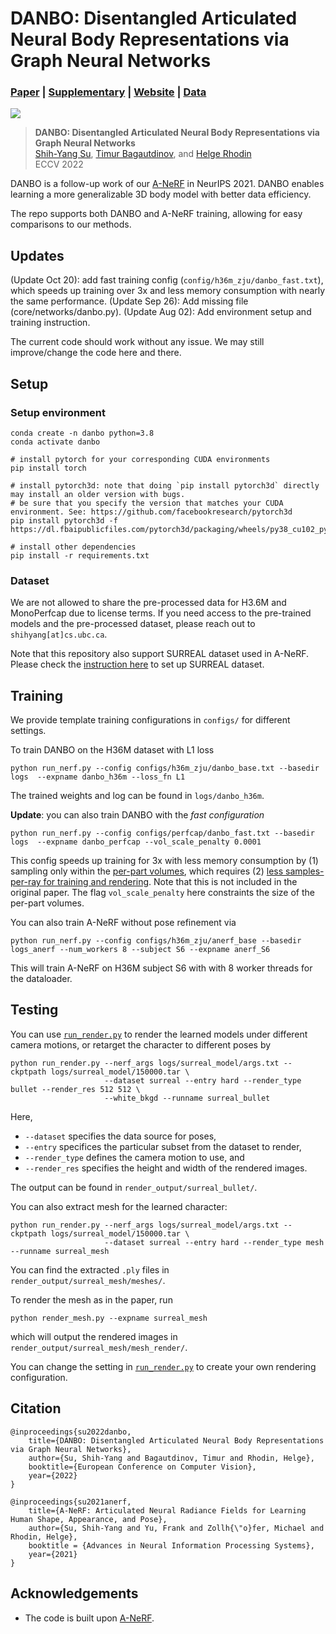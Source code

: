 # DANBO: Disentangled Articulated Neural Body Representations via Graph Neural Networks 
### [Paper](https://arxiv.org/abs/2205.01666) | [Supplementary](https://lemonatsu.github.io/danbo/static/DANBO_supp.pdf) | [Website](https://lemonatsu.github.io/danbo/) | [Data](https://github.com/LemonATsu/DANBO-pytorch#dataset)
![](imgs/teaser.gif)
>**DANBO: Disentangled Articulated Neural Body Representations via Graph Neural Networks**\
>[Shih-Yang Su](https://lemonatsu.github.io/), [Timur Bagautdinov](https://scholar.google.ch/citations?user=oLi7xJ0AAAAJ&hl=en), and [Helge Rhodin](http://helge.rhodin.de/)\
>ECCV 2022

DANBO is a follow-up work of our [A-NeRF](https://github.com/LemonATsu/A-NeRF) in NeurIPS 2021.
DANBO enables learning a more generalizable 3D body model with better data efficiency.

The repo supports both DANBO and A-NeRF training, allowing for easy comparisons to our methods.


## Updates
(Update Oct 20): add fast training config (`config/h36m_zju/danbo_fast.txt`), which speeds up training over 3x and less memory consumption with nearly the same performance. 
(Update Sep 26): Add missing file (core/networks/danbo.py). 
(Update Aug 02): Add environment setup and training instruction. 

The current code should work without any issue. We may still improve/change the code here and there.

## Setup

### Setup environment
```
conda create -n danbo python=3.8
conda activate danbo

# install pytorch for your corresponding CUDA environments
pip install torch

# install pytorch3d: note that doing `pip install pytorch3d` directly may install an older version with bugs.
# be sure that you specify the version that matches your CUDA environment. See: https://github.com/facebookresearch/pytorch3d
pip install pytorch3d -f https://dl.fbaipublicfiles.com/pytorch3d/packaging/wheels/py38_cu102_pyt190/download.html

# install other dependencies
pip install -r requirements.txt

```

### Dataset
We are not allowed to share the pre-processed data for H3.6M and MonoPerfcap due to license terms. If you need access to the pre-trained models and the pre-processed dataset, please reach out to `shihyang[at]cs.ubc.ca`.

Note that this repository also support SURREAL dataset used in A-NeRF. Please check the [instruction here](https://github.com/LemonATsu/A-NeRF/tree/main/data) to set up SURREAL dataset.

## Training
We provide template training configurations in `configs/` for different settings. 

To train DANBO on the H36M dataset with L1 loss
```
python run_nerf.py --config configs/h36m_zju/danbo_base.txt --basedir logs  --expname danbo_h36m --loss_fn L1
```
The trained weights and log can be found in ```logs/danbo_h36m```.

**Update**: you can also train DANBO with the *fast configuration*
```
python run_nerf.py --config configs/perfcap/danbo_fast.txt --basedir logs  --expname danbo_perfcap --vol_scale_penalty 0.0001
```
This config speeds up training for 3x with less memory consumption by (1) sampling only within the [per-part volumes](https://github.com/LemonATsu/DANBO-pytorch/blob/main/configs/h36m_zju/danbo_fast.txt#L66), which requires (2) [less samples-per-ray for training and rendering](https://github.com/LemonATsu/DANBO-pytorch/blob/main/configs/h36m_zju/danbo_fast.txt#L60-L61). Note that this is not included in the original paper. The flag `vol_scale_penalty` here constraints the size of the per-part volumes.

You can also train A-NeRF without pose refinement via
```
python run_nerf.py --config configs/h36m_zju/anerf_base --basedir logs_anerf --num_workers 8 --subject S6 --expname anerf_S6
```
This will train A-NeRF on H36M subject S6 with with 8 worker threads for the dataloader. 

## Testing
You can use [`run_render.py`](run_render.py) to render the learned models under different camera motions, or retarget the character to different poses by
```
python run_render.py --nerf_args logs/surreal_model/args.txt --ckptpath logs/surreal_model/150000.tar \
                     --dataset surreal --entry hard --render_type bullet --render_res 512 512 \
                     --white_bkgd --runname surreal_bullet
```
Here, 
- `--dataset` specifies the data source for poses, 
- `--entry` specifices the particular subset from the dataset to render, 
- `--render_type` defines the camera motion to use, and
- `--render_res` specifies the height and width of the rendered images.

The output can be found in `render_output/surreal_bullet/`.
	
You can also extract mesh for the learned character:
```
python run_render.py --nerf_args logs/surreal_model/args.txt --ckptpath logs/surreal_model/150000.tar \
                     --dataset surreal --entry hard --render_type mesh --runname surreal_mesh
```
You can find the extracted `.ply` files in `render_output/surreal_mesh/meshes/`.

To render the mesh as in the paper, run
```
python render_mesh.py --expname surreal_mesh 
```
which will output the rendered images in `render_output/surreal_mesh/mesh_render/`.

You can change the setting in [`run_render.py`](run_render.py) to create your own rendering configuration.

## Citation
```
@inproceedings{su2022danbo,
    title={DANBO: Disentangled Articulated Neural Body Representations via Graph Neural Networks},
    author={Su, Shih-Yang and Bagautdinov, Timur and Rhodin, Helge},
    booktitle={European Conference on Computer Vision},
    year={2022}
}
```
```
@inproceedings{su2021anerf,
    title={A-NeRF: Articulated Neural Radiance Fields for Learning Human Shape, Appearance, and Pose},
    author={Su, Shih-Yang and Yu, Frank and Zollh{\"o}fer, Michael and Rhodin, Helge},
    booktitle = {Advances in Neural Information Processing Systems},
    year={2021}
}
```
## Acknowledgements
- The code is built upon [A-NeRF](https://github.com/LemonATsu/A-NeRF).
<!--
- We use [SPIN](https://github.com/nkolot/SPIN) for estimating the initial 3D poses for our Mixamo dataset.
- We generate the data using [SURREAL](https://github.com/gulvarol/surreal) and [Adobe Mixamo](https://www.mixamo.com/) characters.
-->
